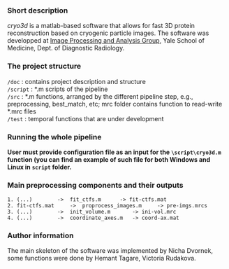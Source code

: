 ### Short description  
*cryo3d* is a matlab-based software that allows for fast 3D protein reconstruction based on cryogenic particle images. The software was developped at [Image Processing and Analysis Group](http://medicine.yale.edu/bioimaging/ipa/), Yale School of Medicine, Dept. of Diagnostic Radiology. 

### The project structure  
`/doc` : contains project description and structure  
`/script` : *.m scripts of the pipeline  
`/src` : *.m functions, arranged by the different pipeline step, e.g., preprocessing, best_match, etc; mrc folder contains function to read-write *.mrc files  
`/test` : temporal functions that are under development  

### Running the whole pipeline

**User must provide configuration file as an input for the `\script\cryo3d.m` function (you can find an example of such file for both Windows and Linux in `script` folder.**    

### Main preprocessing components and their outputs
	1. (...)		->	fit_ctfs.m 		-> fit-ctfs.mat
	2. fit-ctfs.mat 	-> 	proprocess_images.m 	-> pre-imgs.mrcs
	3. (...)		->	init_volume.m 		-> ini-vol.mrc
	4. (...)		->	coordinate_axes.m 	-> coord-ax.mat

### Author information
The main skeleton of the software was implemented by Nicha Dvornek, some functions were done by Hemant Tagare, Victoria Rudakova. 

